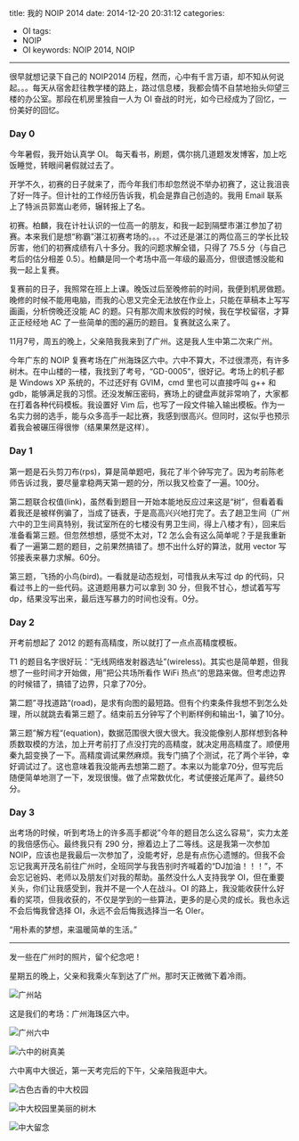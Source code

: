 title: 我的 NOIP 2014
date: 2014-12-20 20:31:12
categories:
- OI
tags:
- NOIP
- OI
keywords: NOIP 2014, NOIP
---

很早就想记录下自己的 NOIP2014 历程，然而，心中有千言万语，却不知从何说起。。。每天从宿舍赶往教学楼的路上，路过信息楼，我都会情不自禁地抬头仰望三楼的办公室。那段在机房里独自一人为 OI 奋战的时光，如今已经成为了回忆，一份美好的回忆。

<!-- more -->

### Day 0

今年暑假，我开始认真学 OI。
每天看书，刷题，偶尔挑几道题发发博客，加上吃饭睡觉，转眼间暑假就过去了。

开学不久，初赛的日子就来了，而今年我们市却忽然说不举办初赛了，这让我沮丧了好一阵子。但计社的工作经历告诉我，机会是靠自己创造的。我用 Email 联系上了特派员郭嵩山老师，辗转报上了名。

初赛。柏麟，我在计社认识的一位高一的朋友，和我一起到隔壁市湛江参加了初赛。本来我们是想“称霸”湛江初赛考场的。。。不过还是湛江的两位高三的学长比较厉害，他们的初赛成绩有八十多分。我的问题求解全错，只得了 75.5 分（与自己考后的估分相差 0.5）。柏麟是同一个考场中高一年级的最高分，但很遗憾没能和我一起上复赛。

复赛前的日子，我照常在班上上课。晚饭过后至晚修前的时间，我便到机房做题。晚修的时候不能用电脑，而我的心思又完全无法放在作业上，只能在草稿本上写写画画，分析傍晚还没能 AC 的题。只有那次周末放假的时候，我在学校留宿，才算正正经经地 AC 了一些简单的图的遍历的题目。复赛就这么来了。

11月7号，周五的晚上，父亲陪我我来到了广州。这是我人生中第二次来广州。

今年广东的 NOIP 复赛考场在广州海珠区六中。六中不算大，不过很漂亮，有许多树木。在中山楼的一楼，我找到了考号，“GD-0005”，很好记。考场上的机子都是 Windows XP 系统的，不过还好有 GVIM，cmd 里也可以直接呼叫 g++ 和 gdb，能够满足我的习惯。还没发解压密码，赛场上的键盘声就非常响了，大家都在打着各种代码模板。我设置好 Vim 后，也写了一段文件输入输出模板。作为一名实力弱的选手，能与众多高手一起比赛，我感到很高兴。但同时，这似乎也预示着我会被碾压得很惨（结果果然是这样）。

### Day 1

第一题是石头剪刀布(rps)，算是简单题吧，我花了半个钟写完了。因为考前陈老师告诉过我，要尽量拿稳两天第一题的分，所以我又检查了一遍。100分。

第二题联合权值(link)，虽然看到题目一开始本能地反应过来这是“树”，但看着看着我还是被样例骗了，当成了链表，于是高高兴兴地打完了。去了趟卫生间（广州六中的卫生间真特别，我试室所在的七楼没有男卫生间，得上八楼才有），回来后准备看第三题。但忽然想想，感觉不太对，T2 怎么会有这么简单呢？于是我重新看了一遍第二题的题目，之前果然搞错了。想不出什么好的算法，就用 vector 写邻接表来暴力求解。60分。

第三题，飞扬的小鸟(bird)。一看就是动态规划，可惜我从未写过 dp 的代码，只看过书上的一些代码。这道题用暴力可以拿到 30 分，但我不甘心，想试着写写 dp，结果没写出来，最后连写暴力的时间也没有。0分。

### Day 2

开考前想起了 2012 的题有高精度，所以就打了一点点高精度模板。

T1 的题目名字很好玩：“无线网络发射器选址”(wireless)。其实也是简单题，但我想了一些时间才开始做，用”把公共场所看作 WiFi 热点“的思路来做。但考虑边界的时候错了，搞错了边界，只拿了70分。

第二题”寻找道路“(road)，是求有向图的最短路。但有个约束条件我想不到怎么处理，所以就跳去看第三题了。结束前五分钟写了个判断样例和输出-1，骗了10分。

第三题”解方程“(equation)，数据范围很大很大很大。我没能像别人那样想到各种质数取模的方法，加上开考前打了点没打完的高精度，就决定用高精度了。顺便用秦九韶变换了一下。高精度调试果然麻烦。我专门搞了个测试，花了两个半钟，幸好调试过了。这也意味着我没能再去想第二题了。本来以为能拿70分，但写完后随便简单地测了一下，发现很慢。做了点常数优化，考试便接近尾声了。最终50分。

### Day 3

出考场的时候，听到考场上的许多高手都说”今年的题目怎么这么容易“，实力太差的我倍感伤心。最终我只有 290 分，擦着边上了二等线。这是我第一次参加 NOIP，应该也是我最后一次参加了，没能考好，总是有点伤心遗憾的。但我不会忘记我离开茂名前往广州时，全班同学与我告别时齐喊着的“DJ加油！！！”，不会忘记爸妈、老师以及朋友们对我的帮助。虽然没什么人支持我学 OI，但在重要关头，你们让我感受到，我并不是一个人在战斗。OI 的路上，我没能收获什么好看的奖项，但我收获的，不仅是学到的一些算法，更多的是心灵的成长。我也永远不会后悔我曾选择 OI，永远不会后悔我选择当一名 OIer。

“用朴素的梦想，来温暖简单的生活。”

---

发一些在广州时的照片，留个纪念吧！

星期五的晚上，父亲和我乘火车到达了广州。那时天正微微下着冷雨。

![广州站](/img/2014/my-noip2014/arrived.jpg)

这是我们的考场：广州海珠区六中。

![广州六中](/img/2014/my-noip2014/6z1.jpg)

![六中的树真美](/img/2014/my-noip2014/6z2.jpg)

六中离中大很近，第一天考完后的下午，父亲陪我逛中大。

![古色古香的中大校园](/img/2014/my-noip2014/sysu1.jpg)

![中大校园里美丽的树木](/img/2014/my-noip2014/sysu2.jpg)

![中大留念](/img/2014/my-noip2014/sysu3.jpg)